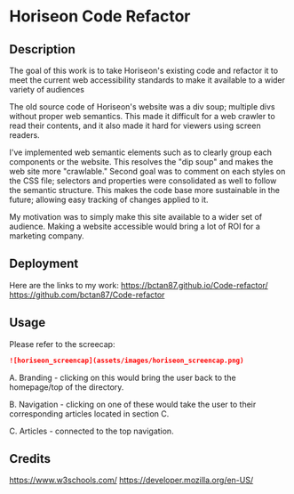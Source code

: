 # Horiseon Code Refactor

## Description 

The goal of this work is to take Horiseon's existing code and refactor it to meet the current web accessibility standards to make it available to a wider variety of audiences 

The old source code of Horiseon's website was a div soup; multiple divs without proper web semantics. This made it difficult for a web crawler to read their contents, and it also made it hard for viewers using screen readers. 

I've implemented web semantic elements such as <segment> to clearly group each components or the website. This resolves the "dip soup" and makes the web site more "crawlable." Second goal was to comment on each styles on the CSS file; selectors and properties were consolidated as well to follow the semantic structure. This makes the code base more sustainable in the future; allowing easy tracking of changes applied to it.

My motivation was to simply make this site available to a wider set of audience. Making a website accessible would bring a lot of ROI for a marketing company. 

## Deployment
Here are the links to my work: 
https://bctan87.github.io/Code-refactor/
https://github.com/bctan87/Code-refactor

## Usage 
Please refer to the screecap: 
```md
![horiseon_screencap](assets/images/horiseon_screencap.png)
```
A. Branding - clicking on this would bring the user back to the homepage/top of the directory.

B. Navigation - clicking on one of these would take the user to their corresponding articles located in section C.

C. Articles - connected to the top navigation.

## Credits
https://www.w3schools.com/
https://developer.mozilla.org/en-US/


